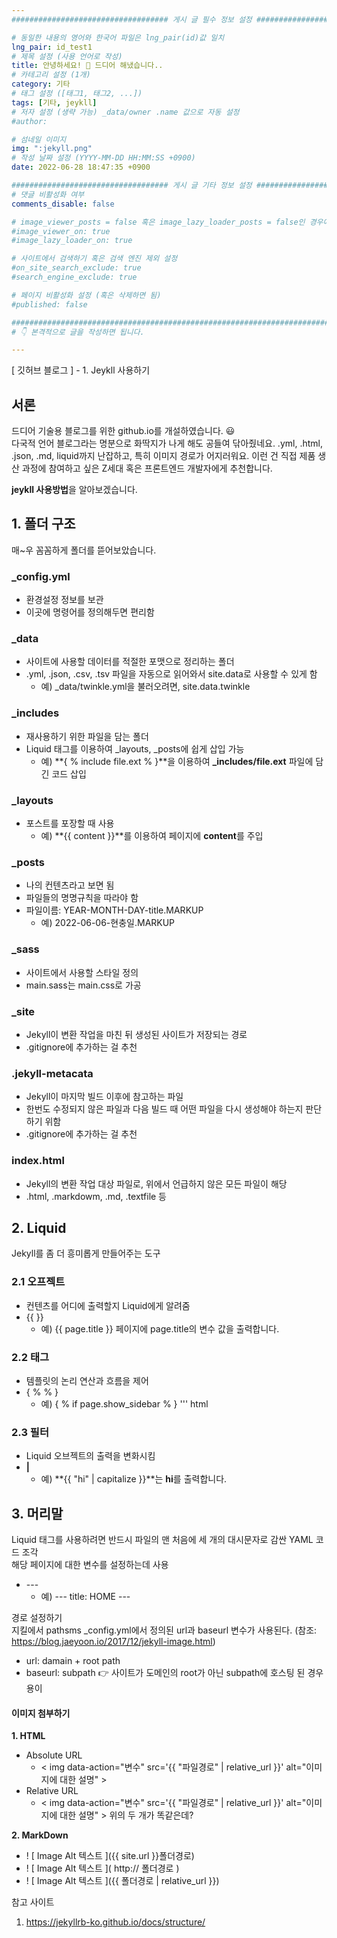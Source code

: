 ```yaml
---
################################### 게시 글 필수 정보 설정 ###################################

# 동일한 내용의 영어와 한국어 파일은 lng_pair(id)값 일치
lng_pair: id_test1
# 제목 설정 (사용 언어로 작성)
title: 안녕하세요! 💫 드디어 해냈습니다..
# 카테고리 설정 (1개)
category: 기타
# 태그 설정 ([태그1, 태그2, ...])
tags: [기타, jeykll] 
# 저자 설정 (생략 가능) _data/owner .name 값으로 자동 설정
#author: 

# 섬네일 이미지
img: ":jekyll.png" 
# 작성 날짜 설정 (YYYY-MM-DD HH:MM:SS +0900)
date: 2022-06-28 18:47:35 +0900 

################################### 게시 글 기타 정보 설정 ###################################
# 댓글 비활성화 여부
comments_disable: false

# image_viewer_posts = false 혹은 image_lazy_loader_posts = false인 경우에만 사용
#image_viewer_on: true
#image_lazy_loader_on: true

# 사이트에서 검색하기 혹은 검색 엔진 제외 설정 
#on_site_search_exclude: true
#search_engine_exclude: true

# 페이지 비활성화 설정 (혹은 삭제하면 됨)
#published: false

##########################################################################################
# 👇 본격적으로 글을 작성하면 됩니다. 

---
```

<!-- outline-start -->
[ 깃허브 블로그 ] - 1. Jeykll 사용하기

<!-- outline-end -->
## 서론
드디어 기술용 블로그를 위한 github.io를 개설하였습니다. 😃<br>
다국적 언어 블로그라는 명분으로 화딱지가 나게 해도 공들여 닦아줬네요. .yml, .html, .json, .md, liquid까지 난잡하고, 특히 이미지 경로가 어지러워요. 이런 건 직접 제품 생산 과정에 참여하고 싶은 Z세대 혹은 프론트엔드 개발자에게 추천합니다.  

**jeykll 사용방법**을 알아보겠습니다.

## 1. 폴더 구조
매~우 꼼꼼하게 폴더를 뜯어보았습니다. 

### _config.yml
- 환경설정 정보를 보관
- 이곳에 명령어를 정의해두면 편리함

### _data
- 사이트에 사용할 데이터를 적절한 포맷으로 정리하는 폴더
- .yml, .json, .csv, .tsv 파일을 자동으로 읽어와서 site.data로 사용할 수 있게 함
    - 예) _data/twinkle.yml을 불러오려면, site.data.twinkle 

### _includes
- 재사용하기 위한 파일을 담는 폴더
- Liquid 태그를 이용하여 _layouts, _posts에 쉽게 삽입 가능
    - 예) **\{ % include file.ext % \}**을 이용하여 **_includes/file.ext** 파일에 담긴 코드 삽입

### _layouts
- 포스트를 포장할 때 사용
    - 예) **\{\{ content \}\}**를 이용하여 페이지에 **content**를 주입

### _posts
- 나의 컨텐츠라고 보면 됨
- 파일들의 명명규칙을 따라야 함
- 파일이름: YEAR-MONTH-DAY-title.MARKUP
    - 예) 2022-06-06-현충일.MARKUP

### _sass
- 사이트에서 사용할 스타일 정의
- main.sass는 main.css로 가공

### _site
- Jekyll이 변환 작업을 마친 뒤 생성된 사이트가 저장되는 경로
- .gitignore에 추가하는 걸 추천

### .jekyll-metacata
- Jekyll이 마지막 빌드 이후에 참고하는 파일
- 한번도 수정되지 않은 파일과 다음 빌드 때 어떤 파일을 다시 생성해야 하는지 판단하기 위함
- .gitignore에 추가하는 걸 추천

### index.html
- Jekyll의 변환 작업 대상 파일로, 위에서 언급하지 않은 모든 파일이 해당
- .html, .markdowm, .md, .textfile 등

## 2. Liquid
Jekyll를 좀 더 흥미롭게 만들어주는 도구  

### 2.1 오프젝트
- 컨텐츠를 어디에 출력할지 Liquid에게 알려줌
- \{\{ \}\}
    - 예) \{\{ page.title \}\} 페이지에 page.title의 변수 값을 출력합니다.

### 2.2 태그
- 템플릿의 논리 연산과 흐름을 제어
- \{ % % \}
    - 예) \{ % if page.show_sidebar % \} 
    ''' html
    <div clss=>

### 2.3 필터
- Liquid 오브젝트의 출력을 변화시킴
- **|**
    - 예) **\{\{ "hi" | capitalize \}\}**는 **hi**를 출력합니다.

## 3. 머리말
Liquid 태그를 사용하려면 반드시 
파일의 맨 처음에 세 개의 대시문자로 감싼 YAML 코드 조각  
해당 페이지에 대한 변수를 설정하는데 사용
- \-\-\-
    - 예) \-\-\-
        title: HOME
          \-\-\-

경로 설정하기  
지킬에서 pathsms _config.yml에서 정의된 url과 baseurl 변수가 사용된다. (참조: https://blog.jaeyoon.io/2017/12/jekyll-image.html)  
* url: damain + root path
* baseurl: subpath 👉 사이트가 도메인의 root가 아닌 subpath에 호스팅 된 경우 용이

#### 이미지 첨부하기
**1. HTML** 
* Absolute URL 
    * < img data-action="변수" src='\{\{ "파일경로" | relative_url \}\}' alt="이미지에 대한 설명" >
* Relative URL
    * < img data-action="변수" src='\{\{ "파일경로" | relative_url \}\}' alt="이미지에 대한 설명" >
위의 두 개가 똑같은데?  

**2. MarkDown**
* ! \[ Image Alt 텍스트 \]\(\{\{ site.url \}\}폴더경로\)
* ! \[ Image Alt 텍스트 \]\( http:// 폴더경로 \)
* ! \[ Image Alt 텍스트 \]\(\{\{ 폴더경로 | relative_url \}\}\)


참고 사이트
1. https://jekyllrb-ko.github.io/docs/structure/